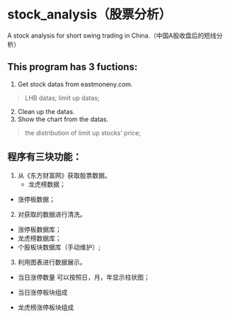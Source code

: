 # stock_analysis（股票分析）
A stock analysis for short swing trading in China.（中国A股收盘后的短线分析）

## This program has 3 fuctions:
1. Get stock datas from eastmoneny.com.
> LHB datas;
> limit up datas;
2. Clean up the datas.
3. Show the chart from the datas.
> the distribution of limit up stocks' price;

## 程序有三块功能：
1. 从《东方财富网》获取股票数据。
   -   龙虎榜数据；
  - 涨停板数据；
  
2. 对获取的数据进行清洗。
  - 涨停板数据库；
  - 龙虎榜数据库；
  - 个股板块数据库（手动维护）;
  
3. 利用图表进行数据展示。
  - 当日涨停数量
    可以按照日，月，年显示柱状图；
    
  - 当日涨停板块组成
  - 龙虎榜涨停板块组成
  


